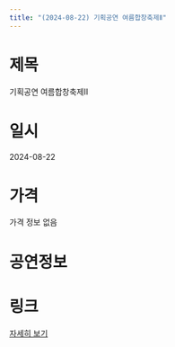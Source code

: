 ```yaml
---
title: "(2024-08-22) 기획공연 여름합창축제Ⅱ"
---
```


# 제목
기획공연 여름합창축제Ⅱ

# 일시
2024-08-22

# 가격
가격 정보 없음

# 공연정보
  
  


# 링크
[자세히 보기](https://www.sac.or.kr/site/main/show/show_view?SN=60794 "https://www.sac.or.kr/site/main/show/show_view?SN=60794")
